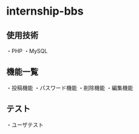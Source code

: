 # internship-bbs

使用技術
----------
・PHP
・MySQL

機能一覧
----------
・投稿機能
  ・パスワード機能
・削除機能
・編集機能

テスト
----------
・ユーザテスト
